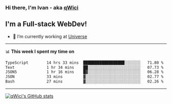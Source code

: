 ### Hi there, I'm Ivan - aka [qWici][website]

## I'm a Full-stack WebDev!
- 🔭 I’m currently working at [Universe][universe]

---

📊 **This week I spent my time on**
<!--START_SECTION:waka-->

```txt
TypeScript        14 hrs 33 mins  ██████████████████░░░░░░░   71.80 %
Text              1 hr 34 mins    ██░░░░░░░░░░░░░░░░░░░░░░░   07.73 %
JSON5             1 hr 16 mins    █▓░░░░░░░░░░░░░░░░░░░░░░░   06.28 %
JSON              33 mins         ▓░░░░░░░░░░░░░░░░░░░░░░░░   02.77 %
Bash              27 mins         ▓░░░░░░░░░░░░░░░░░░░░░░░░   02.26 %
```

<!--END_SECTION:waka-->

---

[![qWici's GitHub stats](https://github-readme-stats.vercel.app/api?username=qWici)](https://github.com/qWici/github-readme-stats)

[website]: https://devkucher.com
[twitter]: https://twitter.com/KucherDev
[linkedin]: https://www.linkedin.com/in/ivankucher
[universe]: https://universeapps.limited
